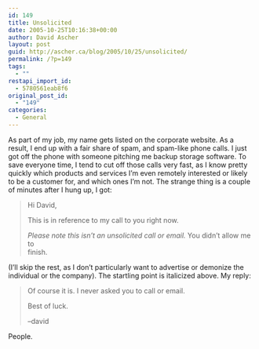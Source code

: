 ```yaml
---
id: 149
title: Unsolicited
date: 2005-10-25T10:16:38+00:00
author: David Ascher
layout: post
guid: http://ascher.ca/blog/2005/10/25/unsolicited/
permalink: /?p=149
tags:
  - ""
restapi_import_id:
  - 5780561eab8f6
original_post_id:
  - "149"
categories:
  - General
---
```

As part of my job, my name gets listed on the corporate website. As a result, I end up with a fair share of spam, and spam-like phone calls. I just got off the phone with someone pitching me backup storage software. To save everyone time, I tend to cut off those calls very fast, as I know pretty quickly which products and services I&#8217;m even remotely interested or likely to be a customer for, and which ones I&#8217;m not. The strange thing is a couple of minutes after I hung up, I got:

> Hi David,
> 
> This is in reference to my call to you right now.
> 
> _Please note this isn&#8217;t an unsolicited call or email._ You didn&#8217;t allow me to  
> finish.

(I&#8217;ll skip the rest, as I don&#8217;t particularly want to advertise or demonize the individual or the company). The startling point is italicized above. My reply:

> Of course it is. I never asked you to call or email.
> 
> Best of luck.
> 
> &#8211;david 

People.